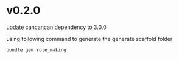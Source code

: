 # v0.2.0

update cancancan dependency to 3.0.0

using following command to generate the generate scaffold folder

````
bundle gem role_making
````